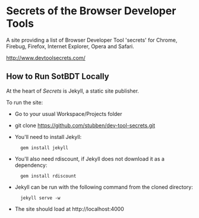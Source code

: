 Secrets of the Browser Developer Tools
======================================

A site providing a list of Browser Developer Tool 'secrets' for Chrome, Firebug, Firefox, Internet Explorer, Opera and Safari.

http://www.devtoolsecrets.com/

How to Run SotBDT Locally
-------------------------

At the heart of *Secrets* is Jekyll, a static site publisher.

To run the site:

* Go to your usual Workspace/Projects folder
* git clone https://github.com/stubben/dev-tool-secrets.git
* You'll need to install Jekyll:

        gem install jekyll

* You'll also need rdiscount, if Jekyll does not download it as a dependency:

        gem install rdiscount

* Jekyll can be run with the following command from the cloned directory:

        jekyll serve -w

* The site should load at http://localhost:4000